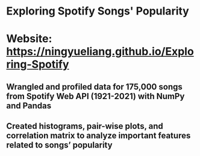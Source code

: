 # Exploring Spotify Songs' Popularity
# Website: https://ningyueliang.github.io/Exploring-Spotify
## Wrangled and profiled data for 175,000 songs from Spotify Web API (1921-2021) with NumPy and Pandas
## Created histograms, pair-wise plots, and correlation matrix to analyze important features related to songs’ popularity
